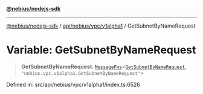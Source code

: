 [**@nebius/nodejs-sdk**](../../../../../README.md)

---

[@nebius/nodejs-sdk](../../../../../README.md) / [api/nebius/vpc/v1alpha1](../README.md) / GetSubnetByNameRequest

# Variable: GetSubnetByNameRequest

> **GetSubnetByNameRequest**: [`MessageFns`](../../../../../runtime/protos/core/interfaces/MessageFns.md)\<[`GetSubnetByNameRequest`](../interfaces/GetSubnetByNameRequest.md), `"nebius.vpc.v1alpha1.GetSubnetByNameRequest"`\>

Defined in: src/api/nebius/vpc/v1alpha1/index.ts:6526

